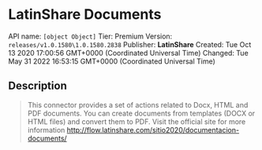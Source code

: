 # LatinShare Documents
API name: `[object Object]`
Tier: Premium
Version: `releases/v1.0.1580\1.0.1580.2838`
Publisher: **LatinShare**
Created: Tue Oct 13 2020 17:00:56 GMT+0000 (Coordinated Universal Time)
Changed: Tue May 31 2022 16:53:15 GMT+0000 (Coordinated Universal Time)

## Description
> This connector provides a set of actions related to Docx, HTML and PDF documents. You can create documents from templates (DOCX or HTML files) and convert them to PDF. Visit the official site for more information http://flow.latinshare.com/sitio2020/documentacion-documents/
